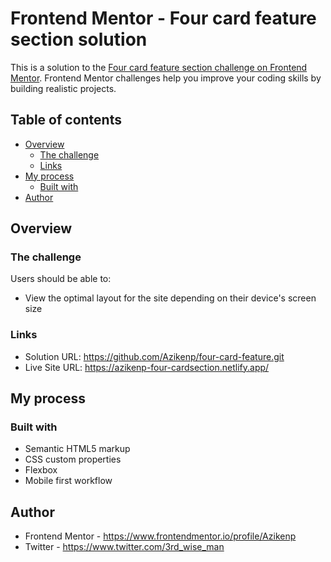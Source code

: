 # Frontend Mentor - Four card feature section solution

This is a solution to the [Four card feature section challenge on Frontend Mentor](https://www.frontendmentor.io/challenges/four-card-feature-section-weK1eFYK). Frontend Mentor challenges help you improve your coding skills by building realistic projects. 

## Table of contents

- [Overview](#overview)
  - [The challenge](#the-challenge)
  - [Links](#links)
- [My process](#my-process)
  - [Built with](#built-with)
- [Author](#author)


## Overview

### The challenge

Users should be able to:

- View the optimal layout for the site depending on their device's screen size

### Links

- Solution URL: https://github.com/Azikenp/four-card-feature.git
- Live Site URL: https://azikenp-four-cardsection.netlify.app/

## My process

### Built with

- Semantic HTML5 markup
- CSS custom properties
- Flexbox
- Mobile first workflow

## Author

- Frontend Mentor - https://www.frontendmentor.io/profile/Azikenp
- Twitter - https://www.twitter.com/3rd_wise_man

